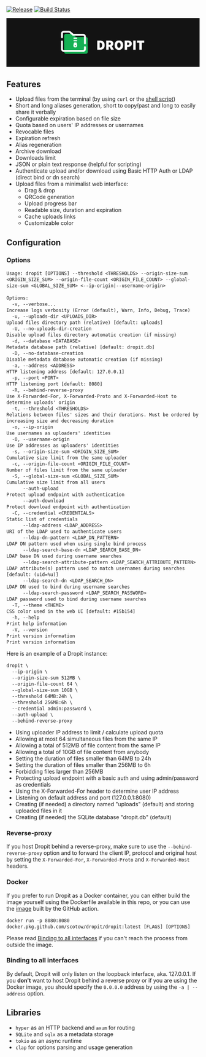 [![Release](https://img.shields.io/github/v/tag/scotow/dropit?label=version)](https://github.com/scotow/dropit/tags)
[![Build Status](https://img.shields.io/github/actions/workflow/status/scotow/dropit/ci.yml)](https://github.com/scotow/dropit/actions)


![Logo](banner.png)

## Features

- Upload files from the terminal (by using `curl` or the [shell script](https://github.com/scotow/dropit/blob/master/upload.sh))
- Short and long aliases generation, short to copy/past and long to easily share it verbally
- Configurable expiration based on file size
- Quota based on users' IP addresses or usernames
- Revocable files
- Expiration refresh
- Alias regeneration
- Archive download
- Downloads limit
- JSON or plain text response (helpful for scripting)
- Authenticate upload and/or download using Basic HTTP Auth or LDAP (direct bind or dn search)
- Upload files from a minimalist web interface:
  - Drag & drop
  - QRCode generation
  - Upload progress bar
  - Readable size, duration and expiration
  - Cache uploads links
  - Customizable color
  
## Configuration

### Options

```
Usage: dropit [OPTIONS] --threshold <THRESHOLDS> --origin-size-sum <ORIGIN_SIZE_SUM> --origin-file-count <ORIGIN_FILE_COUNT> --global-size-sum <GLOBAL_SIZE_SUM> <--ip-origin|--username-origin>

Options:
  -v, --verbose...                                                     Increase logs verbosity (Error (default), Warn, Info, Debug, Trace)
  -u, --uploads-dir <UPLOADS_DIR>                                      Upload files directory path (relative) [default: uploads]
  -U, --no-uploads-dir-creation                                        Disable upload files directory automatic creation (if missing)
  -d, --database <DATABASE>                                            Metadata database path (relative) [default: dropit.db]
  -D, --no-database-creation                                           Disable metadata database automatic creation (if missing)
  -a, --address <ADDRESS>                                              HTTP listening address [default: 127.0.0.1]
  -p, --port <PORT>                                                    HTTP listening port [default: 8080]
  -R, --behind-reverse-proxy                                           Use X-Forwarded-For, X-Forwarded-Proto and X-Forwarded-Host to determine uploads' origin
  -t, --threshold <THRESHOLDS>                                         Relations between files' sizes and their durations. Must be ordered by increasing size and decreasing duration
  -o, --ip-origin                                                      Use usernames as uploaders' identities
  -O, --username-origin                                                Use IP addresses as uploaders' identities
  -s, --origin-size-sum <ORIGIN_SIZE_SUM>                              Cumulative size limit from the same uploader
  -c, --origin-file-count <ORIGIN_FILE_COUNT>                          Number of files limit from the same uploader
  -S, --global-size-sum <GLOBAL_SIZE_SUM>                              Cumulative size limit from all users
      --auth-upload                                                    Protect upload endpoint with authentication
      --auth-download                                                  Protect download endpoint with authentication
  -C, --credential <CREDENTIALS>                                       Static list of credentials
      --ldap-address <LDAP_ADDRESS>                                    URI of the LDAP used to authenticate users
      --ldap-dn-pattern <LDAP_DN_PATTERN>                              LDAP DN pattern used when using single bind process
      --ldap-search-base-dn <LDAP_SEARCH_BASE_DN>                      LDAP base DN used during username searches
      --ldap-search-attribute-pattern <LDAP_SEARCH_ATTRIBUTE_PATTERN>  LDAP attribute(s) pattern used to match usernames during searches [default: (uid=%u)]
      --ldap-search-dn <LDAP_SEARCH_DN>                                LDAP DN used to bind during username searches
      --ldap-search-password <LDAP_SEARCH_PASSWORD>                    LDAP password used to bind during username searches
  -T, --theme <THEME>                                                  CSS color used in the web UI [default: #15b154]
  -h, --help                                                           Print help information
  -V, --version                                                        Print version information                                                        Print version information
```

Here is an example of a Dropit instance:

```
dropit \
  --ip-origin \
  --origin-size-sum 512MB \
  --origin-file-count 64 \
  --global-size-sum 10GB \
  --threshold 64MB:24h \
  --threshold 256MB:6h \
  --credential admin:password \
  --auth-upload \
  --behind-reverse-proxy
```

- Using uploader IP address to limit / calculate upload quota 
- Allowing at most 64 simultaneous files from the same IP
- Allowing a total of 512MB of file content from the same IP
- Allowing a total of 10GB of file content from anybody
- Setting the duration of files smaller than 64MB to 24h
- Setting the duration of files smaller than 256MB to 6h
- Forbidding files larger than 256MB
- Protecting upload endpoint with a basic auth and using admin/password as credentials
- Using the X-Forwarded-For header to determine user IP address
- Listening on default address and port (127.0.0.1:8080)
- Creating (if needed) a directory named "uploads" (default) and storing uploaded files in it
- Creating (if needed) the SQLite database "dropit.db" (default)

### Reverse-proxy

If you host Dropit behind a reverse-proxy, make sure to use the `--behind-reverse-proxy` option and to forward the client IP, protocol and original host by setting the `X-Forwarded-For`, `X-Forwarded-Proto` and `X-Forwarded-Host` headers.    

### Docker

If you prefer to run Dropit as a Docker container, you can either build the image yourself using the Dockerfile available in this repo, or you can use the [image](https://github.com/scotow/dropit/packages/737180) built by the GitHub action.

```
docker run -p 8080:8080 docker.pkg.github.com/scotow/dropit/dropit:latest [FLAGS] [OPTIONS]
```

Please read [Binding to all interfaces](#binding-to-all-interfaces) if you can't reach the process from outside the image.

### Binding to all interfaces

By default, Dropit will only listen on the loopback interface, aka. 127.0.0.1. If you **don't** want to host Dropit behind a reverse proxy or if you are using the Docker image, you should specify the `0.0.0.0` address by using the `-a | --address` option.

## Libraries

- `hyper` as an HTTP backend and `axum` for routing
- `SQLite` and `sqlx` as a metadata storage
- `tokio` as an async runtime
- `clap` for options parsing and usage generation
